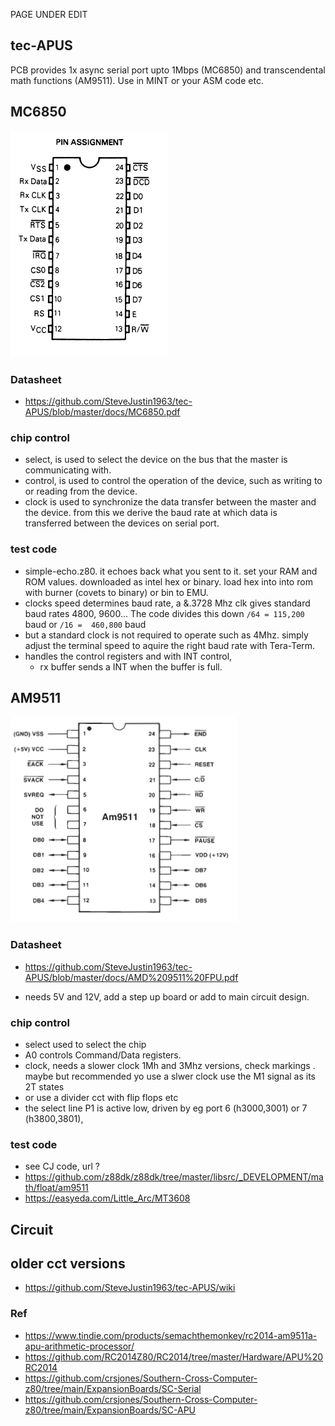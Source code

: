 PAGE UNDER EDIT



## tec-APUS

PCB provides 1x async serial port upto 1Mbps (MC6850) and transcendental math functions (AM9511). Use in MINT or your ASM code etc.

## MC6850 

![](https://github.com/SteveJustin1963/tec-APUS/blob/master/pics/6850chip.png)   

### Datasheet
- https://github.com/SteveJustin1963/tec-APUS/blob/master/docs/MC6850.pdf

### chip control
- select, is used to select the device on the bus that the master is communicating with. 
- control, is used to control the operation of the device, such as writing to or reading from the device. 
- clock is used to synchronize the data transfer between the master and the device. from this we derive the baud rate at which data is transferred between the devices on serial port. 

### test code
- simple-echo.z80. it echoes back what you sent to it. set your RAM and ROM values. downloaded as intel hex or binary. load hex into into rom with burner (covets to binary) or bin to EMU.
- clocks speed determines baud rate, a &.3728 Mhz clk gives standard baud rates 4800, 9600... The code divides this down  `/64 = 115,200` baud or `/16 =  460,800` baud 
- but a standard clock is not required to operate such as 4Mhz. simply adjust the terminal speed to aquire the right baud rate with Tera-Term. 
- handles the control registers and with INT control, 
  - rx buffer sends a INT when the buffer is full. 


## AM9511  

![](https://github.com/SteveJustin1963/tec-APUS/blob/master/pics/9511chip.png)   

### Datasheet
- https://github.com/SteveJustin1963/tec-APUS/blob/master/docs/AMD%209511%20FPU.pdf

- needs 5V and 12V, add a step up board or add to main circuit design. 

### chip control
- select used to select the chip
- A0 controls Command/Data registers.
- clock, needs a slower clock 1Mh and 3Mhz versions, check markings . maybe but recommended yo use a slwer clock use the M1 signal as its 2T states 
- or use a divider cct with flip flops etc 
- the select line P1 is active low, driven by eg port 6 (h3000,3001) or 7 (h3800,3801), 


### test code
- see CJ code, url ?
- https://github.com/z88dk/z88dk/tree/master/libsrc/_DEVELOPMENT/math/float/am9511
- https://easyeda.com/Little_Arc/MT3608



## Circuit



## older cct versions 
- https://github.com/SteveJustin1963/tec-APUS/wiki


### Ref 
- https://www.tindie.com/products/semachthemonkey/rc2014-am9511a-apu-arithmetic-processor/
- https://github.com/RC2014Z80/RC2014/tree/master/Hardware/APU%20RC2014
- https://github.com/crsjones/Southern-Cross-Computer-z80/tree/main/ExpansionBoards/SC-Serial
- https://github.com/crsjones/Southern-Cross-Computer-z80/tree/main/ExpansionBoards/SC-APU

